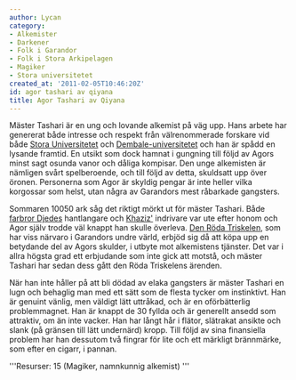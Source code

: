 ```yaml
---
author: Lycan
category:
- Alkemister
- Darkener
- Folk i Garandor
- Folk i Stora Arkipelagen
- Magiker
- Stora universitetet
created_at: '2011-02-05T10:46:20Z'
id: agor tashari av qiyana
title: Agor Tashari av Qiyana
---
```

Mäster Tashari är en ung och lovande alkemist på väg upp. Hans arbete har genererat både intresse och respekt från välrenommerade forskare vid både [Stora Universitetet] och [Dembale-universitetet] och han är spådd en lysande framtid. En utsikt som dock hamnat i gungning till följd av Agors minst sagt osunda vanor och dåliga kompisar. Den unge alkemisten är nämligen svårt spelberoende, och till följd av detta, skuldsatt upp över öronen. Personerna som Agor är skyldig pengar är inte heller vilka korgossar som helst, utan några av Garandors mest råbarkade gangsters.

Sommaren 10050 ark såg det riktigt mörkt ut för mäster Tashari. Både [farbror Djedes] hantlangare och [Khaziz'] indrivare var ute efter honom och Agor själv trodde väl knappt han skulle överleva. [Den Röda Triskelen], som har viss närvaro i Garandors undre värld, erbjöd sig då att köpa upp en betydande del av Agors skulder, i utbyte mot alkemistens tjänster. Det var i allra högsta grad ett erbjudande som inte gick att motstå, och mäster Tashari har sedan dess gått den Röda Triskelens ärenden.

När han inte håller på att bli dödad av elaka gangsters är mäster Tashari en lugn och behaglig man med ett sätt som de flesta tycker om instinktivt. Han är genuint vänlig, men väldigt lätt uttråkad, och är en oförbätterlig problemmagnet. Han är knappt de 30 fyllda och är generellt ansedd som attraktiv, om än inte vacker. Han har långt hår i flätor, slätrakat ansikte och slank (på gränsen till lätt undernärd) kropp. Till följd av sina finansiella problem har han dessutom två fingrar för lite och ett märkligt brännmärke, som efter en cigarr, i pannan.

'''Resurser: 15 (Magiker, namnkunnig alkemist) '''

  [Stora Universitetet]: Stora_Universitetet
  [Dembale-universitetet]: Dembale-universitetet
  [farbror Djedes]: Djedemenkara
  [Khaziz']: Khaziz_klan_Zolod
  [Den Röda Triskelen]: Den_Röda_Triskelen